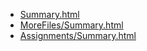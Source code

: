 * [Summary.html](Summary.html)
* [MoreFiles/Summary.html](MoreFiles/Summary.html)
* [Assignments/Summary.html](Assignments/Summary.html)